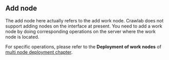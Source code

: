## Add node

The add node here actually refers to the add work node. Crawlab does not support adding nodes on the interface at present. You need to add a work node by doing corresponding operations on the server where the work node is located.

For specific operations, please refer to the  **Deployment of work nodes** of [multi node deployment chapter](../Installation/MultiNode.md).